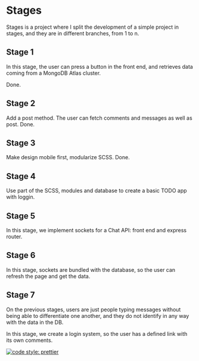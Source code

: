 # Stages
Stages is a project where I split the development of a simple project in stages, and they are in different branches, from 1 to n.

## Stage 1
In this stage, the user can press a button in the front end, and retrieves data coming from a MongoDB Atlas cluster.

Done.

## Stage 2
Add a post method. The user can fetch comments and messages as well as post.
Done.

## Stage 3
Make design mobile first, modularize SCSS.
Done.

## Stage 4
Use part of the SCSS, modules and database to create a basic TODO app 
with loggin.

## Stage 5
In this stage, we implement sockets for a Chat API: front end and express router.

## Stage 6
In this stage, sockets are bundled with the database, so the user can refresh the page and get the data.

## Stage 7
On the previous stages, users are just people typing messages without being able to differentiate one another, and they do not identify in any way with the data in the DB.

In this stage, we create a login system, so the user has a defined link with its own comments.


[![code style: prettier](https://img.shields.io/badge/code_style-prettier-ff69b4.svg?style=flat-square)](https://github.com/prettier/prettier)
